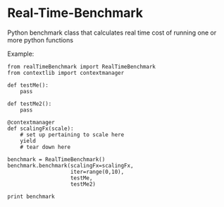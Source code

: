 # Real-Time-Benchmark
Python benchmark class that calculates real time cost of running one or more python functions

Example:
```
from realTimeBenchmark import RealTimeBenchmark
from contextlib import contextmanager

def testMe():
    pass 

def testMe2():
    pass

@contextmanager
def scalingFx(scale):
    # set up pertaining to scale here
    yield 
    # tear down here 

benchmark = RealTimeBenchmark()
benchmark.benchmark(scalingFx=scalingFx, 
                    iter=range(0,10),
                    testMe, 
                    testMe2)

print benchmark
```
